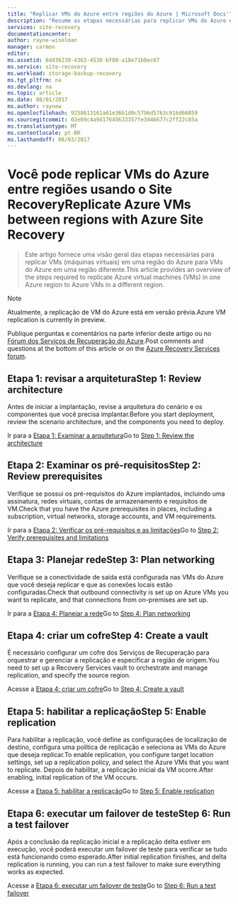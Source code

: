 ```yaml
---
title: "Replicar VMs do Azure entre regiões do Azure | Microsoft Docs'"
description: "Resume as etapas necessárias para replicar VMs do Azure entre regiões do Azure com o serviço do Azure Site Recovery no portal do Azure"
services: site-recovery
documentationcenter: 
author: rayne-wiselman
manager: carmon
editor: 
ms.assetid: 6dd36239-4363-4538-bf80-a18e71b8ec67
ms.service: site-recovery
ms.workload: storage-backup-recovery
ms.tgt_pltfrm: na
ms.devlang: na
ms.topic: article
ms.date: 08/01/2017
ms.author: raynew
ms.openlocfilehash: 9258613161a61e36b1d0c5796d5763c916d66859
ms.sourcegitcommit: 02e69c4a9d17645633357fe3d46677c2ff22c85a
ms.translationtype: MT
ms.contentlocale: pt-BR
ms.lasthandoff: 08/03/2017
---
```

# <a name="replicate-azure-vms-between-regions-with-azure-site-recovery"></a><span data-ttu-id="34b58-103">Você pode replicar VMs do Azure entre regiões usando o Site Recovery</span><span class="sxs-lookup"><span data-stu-id="34b58-103">Replicate Azure VMs between regions with Azure Site Recovery</span></span>

><span data-ttu-id="34b58-104">Este artigo fornece uma visão geral das etapas necessárias para replicar VMs (máquinas virtuais) em uma região do Azure para VMs do Azure em uma região diferente.</span><span class="sxs-lookup"><span data-stu-id="34b58-104">This article provides an overview of the steps required to replicate Azure virtual machines (VMs) in one Azure region to Azure VMs in a different region.</span></span> 

>[!NOTE]
>
> <span data-ttu-id="34b58-105">Atualmente, a replicação de VM do Azure está em versão prévia.</span><span class="sxs-lookup"><span data-stu-id="34b58-105">Azure VM replication is currently in preview.</span></span>

<span data-ttu-id="34b58-106">Publique perguntas e comentários na parte inferior deste artigo ou no [Fórum dos Serviços de Recuperação do Azure](https://social.msdn.microsoft.com/forums/azure/home?forum=hypervrecovmgr).</span><span class="sxs-lookup"><span data-stu-id="34b58-106">Post comments and questions at the bottom of this article or on the [Azure Recovery Services forum](https://social.msdn.microsoft.com/forums/azure/home?forum=hypervrecovmgr).</span></span>

## <a name="step-1-review-architecture"></a><span data-ttu-id="34b58-107">Etapa 1: revisar a arquitetura</span><span class="sxs-lookup"><span data-stu-id="34b58-107">Step 1: Review architecture</span></span>

<span data-ttu-id="34b58-108">Antes de iniciar a implantação, revise a arquitetura do cenário e os componentes que você precisa implantar.</span><span class="sxs-lookup"><span data-stu-id="34b58-108">Before you start deployment, review the scenario architecture, and the components you need to deploy.</span></span>

<span data-ttu-id="34b58-109">Ir para a [Etapa 1: Examinar a arquitetura](azure-to-azure-walkthrough-architecture.md)</span><span class="sxs-lookup"><span data-stu-id="34b58-109">Go to [Step 1: Review the architecture](azure-to-azure-walkthrough-architecture.md)</span></span>


## <a name="step-2-review-prerequisites"></a><span data-ttu-id="34b58-110">Etapa 2: Examinar os pré-requisitos</span><span class="sxs-lookup"><span data-stu-id="34b58-110">Step 2: Review prerequisites</span></span>

<span data-ttu-id="34b58-111">Verifique se possui os pré-requisitos do Azure implantados, incluindo uma assinatura, redes virtuais, contas de armazenamento e requisitos de VM.</span><span class="sxs-lookup"><span data-stu-id="34b58-111">Check that you have the Azure prerequisites in places, including a subscription, virtual networks, storage accounts, and VM requirements.</span></span>

<span data-ttu-id="34b58-112">Ir para a [Etapa 2: Verificar os pré-requisitos e as limitações](azure-to-azure-walkthrough-prerequisites.md)</span><span class="sxs-lookup"><span data-stu-id="34b58-112">Go to [Step 2: Verify prerequisites and limitations](azure-to-azure-walkthrough-prerequisites.md)</span></span>


## <a name="step-3-plan-networking"></a><span data-ttu-id="34b58-113">Etapa 3: Planejar rede</span><span class="sxs-lookup"><span data-stu-id="34b58-113">Step 3: Plan networking</span></span>

<span data-ttu-id="34b58-114">Verifique se a conectividade de saída está configurada nas VMs do Azure que você deseja replicar e que as conexões locais estão configuradas.</span><span class="sxs-lookup"><span data-stu-id="34b58-114">Check that outbound connectivity is set up on Azure VMs you want to replicate, and that connections from on-premises are set up.</span></span>

<span data-ttu-id="34b58-115">Ir para a [Etapa 4: Planejar a rede](azure-to-azure-walkthrough-network.md)</span><span class="sxs-lookup"><span data-stu-id="34b58-115">Go to [Step 4: Plan networking](azure-to-azure-walkthrough-network.md)</span></span>



## <a name="step-4-create-a-vault"></a><span data-ttu-id="34b58-116">Etapa 4: criar um cofre</span><span class="sxs-lookup"><span data-stu-id="34b58-116">Step 4: Create a vault</span></span> 

<span data-ttu-id="34b58-117">É necessário configurar um cofre dos Serviços de Recuperação para orquestrar e gerenciar a replicação e especificar a região de origem.</span><span class="sxs-lookup"><span data-stu-id="34b58-117">You need to set up a Recovery Services vault to orchestrate and manage replication, and specify the source region.</span></span>

<span data-ttu-id="34b58-118">Acesse a [Etapa 4: criar um cofre](azure-to-azure-walkthrough-vault.md)</span><span class="sxs-lookup"><span data-stu-id="34b58-118">Go to [Step 4: Create a vault](azure-to-azure-walkthrough-vault.md)</span></span>


## <a name="step-5-enable-replication"></a><span data-ttu-id="34b58-119">Etapa 5: habilitar a replicação</span><span class="sxs-lookup"><span data-stu-id="34b58-119">Step 5: Enable replication</span></span>


<span data-ttu-id="34b58-120">Para habilitar a replicação, você define as configurações de localização de destino, configura uma política de replicação e seleciona as VMs do Azure que deseja replicar.</span><span class="sxs-lookup"><span data-stu-id="34b58-120">To enable replication, you configure target location settings, set up a replication policy, and select the Azure VMs that you want to replicate.</span></span> <span data-ttu-id="34b58-121">Depois de habilitar, a replicação inicial da VM ocorre.</span><span class="sxs-lookup"><span data-stu-id="34b58-121">After enabling, initial replication of the VM occurs.</span></span>

<span data-ttu-id="34b58-122">Acesse a [Etapa 5: habilitar a replicação](azure-to-azure-walkthrough-enable-replication.md)</span><span class="sxs-lookup"><span data-stu-id="34b58-122">Go to [Step 5: Enable replication](azure-to-azure-walkthrough-enable-replication.md)</span></span>


## <a name="step-6-run-a-test-failover"></a><span data-ttu-id="34b58-123">Etapa 6: executar um failover de teste</span><span class="sxs-lookup"><span data-stu-id="34b58-123">Step 6: Run a test failover</span></span>

<span data-ttu-id="34b58-124">Após a conclusão da replicação inicial e a replicação delta estiver em execução, você poderá executar um failover de teste para verificar se tudo está funcionando como esperado.</span><span class="sxs-lookup"><span data-stu-id="34b58-124">After initial replication finishes, and delta replication is running, you can run a test failover to make sure everything works as expected.</span></span>

<span data-ttu-id="34b58-125">Acesse a [Etapa 6: executar um failover de teste](azure-to-azure-walkthrough-test-failover.md)</span><span class="sxs-lookup"><span data-stu-id="34b58-125">Go to [Step 6: Run a test failover](azure-to-azure-walkthrough-test-failover.md)</span></span>


